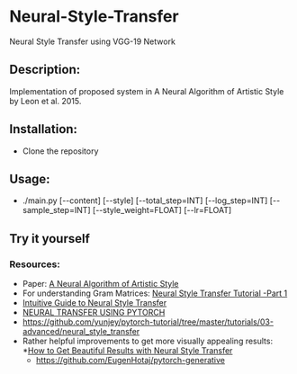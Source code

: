 # Neural-Style-Transfer
Neural Style Transfer using VGG-19 Network

## Description:
Implementation of proposed system in A Neural Algorithm of Artistic Style by Leon et al. 2015.

## Installation:
* Clone the repository

## Usage:
* ./main.py [--content] [--style] [--total_step=INT] [--log_step=INT] [--sample_step=INT] [--style_weight=FLOAT] [--lr=FLOAT]

## Try it yourself
### Resources:
* Paper: [A Neural Algorithm of Artistic Style](https://arxiv.org/abs/1508.06576)
* For understanding Gram Matrices: [Neural Style Transfer Tutorial -Part 1](https://towardsdatascience.com/neural-style-transfer-tutorial-part-1-f5cd3315fa7f)
* [Intuitive Guide to Neural Style Transfer](https://towardsdatascience.com/light-on-math-machine-learning-intuitive-guide-to-neural-style-transfer-ef88e46697ee)
* [NEURAL TRANSFER USING PYTORCH](https://pytorch.org/tutorials/advanced/neural_style_tutorial.html)
* https://github.com/yunjey/pytorch-tutorial/tree/master/tutorials/03-advanced/neural_style_transfer
* Rather helpful improvements to get more visually appealing results: 
  *[How to Get Beautiful Results with Neural Style Transfer](https://towardsdatascience.com/how-to-get-beautiful-results-with-neural-style-transfer-75d0c05d6489)
  * https://github.com/EugenHotaj/pytorch-generative
